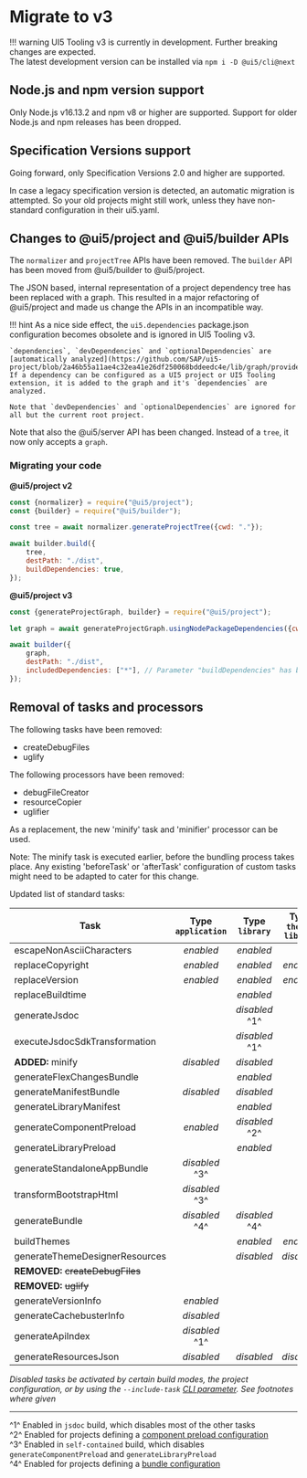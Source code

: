 # Migrate to v3

!!! warning
    UI5 Tooling v3 is currently in development. Further breaking changes are expected.  
    The latest development version can be installed via `npm i -D @ui5/cli@next`

## Node.js and npm version support

Only Node.js v16.13.2 and npm v8 or higher are supported.
Support for older Node.js and npm releases has been dropped.

## Specification Versions support

Going forward, only Specification Versions 2.0 and higher are supported.

In case a legacy specification version is detected, an automatic migration is attempted.
So your old projects might still work, unless they have non-standard configuration in their ui5.yaml.

## Changes to @ui5/project and @ui5/builder APIs

The `normalizer` and `projectTree` APIs have been removed. The `builder` API has been moved from @ui5/builder to @ui5/project.

The JSON based, internal representation of a project dependency tree has been replaced with a graph. This resulted in a major refactoring of @ui5/project and made us change the APIs in an incompatible way.

!!! hint
    As a nice side effect, the `ui5.dependencies` package.json configuration becomes obsolete and is ignored in UI5 Tooling v3.

    `dependencies`, `devDependencies` and `optionalDependencies` are [automatically analyzed](https://github.com/SAP/ui5-project/blob/2a46b55a11ae4c32ea41e26df250068bddeedc4e/lib/graph/providers/NodePackageDependencies.js#L104).
    If a dependency can be configured as a UI5 project or UI5 Tooling extension, it is added to the graph and it's `dependencies` are analyzed.

    Note that `devDependencies` and `optionalDependencies` are ignored for all but the current root project.

Note that also the @ui5/server API has been changed. Instead of a `tree`, it now only accepts a `graph`.

### Migrating your code

**@ui5/project v2**

````javascript
const {normalizer} = require("@ui5/project");
const {builder} = require("@ui5/builder");

const tree = await normalizer.generateProjectTree({cwd: "."});

await builder.build({
    tree,
    destPath: "./dist",
    buildDependencies: true,
});
````

**@ui5/project v3**

````javascript
const {generateProjectGraph, builder} = require("@ui5/project");

let graph = await generateProjectGraph.usingNodePackageDependencies({cwd: "."});

await builder({
    graph,
    destPath: "./dist",
    includedDependencies: ["*"], // Parameter "buildDependencies" has been removed
});
````

## Removal of tasks and processors

The following tasks have been removed:

- createDebugFiles
- uglify

The following processors have been removed:

- debugFileCreator
- resourceCopier
- uglifier

As a replacement, the new 'minify' task and 'minifier' processor can be
used.

Note: The minify task is executed earlier, before the bundling
process takes place. Any existing 'beforeTask' or 'afterTask' configuration of
custom tasks might need to be adapted to cater for this change.

Updated list of standard tasks:

| Task | Type `application` | Type `library` | Type `theme-library` |
| ---- | :----: | :----: | :----: |
| escapeNonAsciiCharacters | *enabled* | *enabled* |  |
| replaceCopyright | *enabled* | *enabled* | *enabled* |
| replaceVersion | *enabled* | *enabled* | *enabled* |
| replaceBuildtime |  | *enabled* |  |
| generateJsdoc |  | *disabled* ^1^ |  |
| executeJsdocSdkTransformation |  | *disabled* ^1^ |  |
| **ADDED:** minify | *disabled* | *disabled* |  |
| generateFlexChangesBundle |  | *enabled* |  |
| generateManifestBundle | *disabled* | *disabled* |  |
| generateLibraryManifest |  | *enabled* |  |
| generateComponentPreload | *enabled* | *disabled* ^2^ |  |
| generateLibraryPreload |  | *enabled* |  |
| generateStandaloneAppBundle | *disabled* ^3^ |  |  |
| transformBootstrapHtml | *disabled* ^3^ |  |  |
| generateBundle | *disabled* ^4^ | *disabled* ^4^ |  |
| buildThemes |  | *enabled* | *enabled* |
| generateThemeDesignerResources |  | *disabled* | *disabled* |
| **REMOVED:** ~~createDebugFiles~~ |  |  |  |
| **REMOVED:** ~~uglify~~ |  |  |  |
| generateVersionInfo | *enabled* |  |  |
| generateCachebusterInfo | *disabled* |  |  |
| generateApiIndex | *disabled* ^1^ |  |  |
| generateResourcesJson | *disabled* | *disabled* | *disabled* |

*Disabled tasks be activated by certain build modes, the project configuration, or by using the `--include-task` [CLI parameter](../pages/CLI.md#ui5-build). See footnotes where given* 

---

^1^ Enabled in `jsdoc` build, which disables most of the other tasks  
^2^ Enabled for projects defining a [component preload configuration](../pages/Configuration.md#component-preload-generation)  
^3^ Enabled in `self-contained` build, which disables `generateComponentPreload` and `generateLibraryPreload`  
^4^ Enabled for projects defining a [bundle configuration](../pages/Configuration.md#custom-bundling)  
